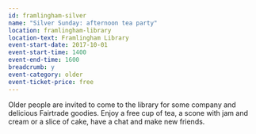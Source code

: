```yaml
---
id: framlingham-silver
name: "Silver Sunday: afternoon tea party"
location: framlingham-library
location-text: Framlingham Library
event-start-date: 2017-10-01
event-start-time: 1400
event-end-time: 1600
breadcrumb: y
event-category: older
event-ticket-price: free
---
```


Older people are invited to come to the library for some company and delicious Fairtrade goodies. Enjoy a free cup of tea, a scone with jam and cream or a slice of cake, have a chat and make new friends.
